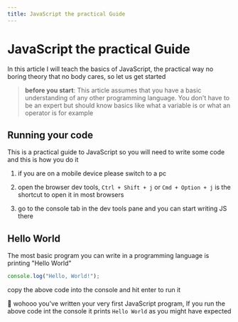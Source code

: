 ```yaml
---
title: JavaScript the practical Guide
---
```


# JavaScript the practical Guide

In this article I will teach the basics of JavaScript, the practical way no boring theory that no body cares, so let us get started

> **before you start**: This article assumes that you have a basic understanding of any other programming language. You don't have to be an expert but should know basics like what a variable is or what an operator is for example

## Running your code

This is a practical guide to JavaScript so you will need to write some code and this is how you do it

1.  if you are on a mobile device please switch to a pc

2.  open the browser dev tools, `Ctrl + Shift + j` or `Cmd + Option + j` is the shortcut to open it in most browsers

3.  go to the console tab in the dev tools pane and you can start writing JS there

## Hello World

The most basic program you can write in a programming language is printing "Hello World"

```js
console.log("Hello, World!");
```

copy the above code into the console and hit enter to run it

🎊 wohooo you've written your very first JavaScript program, If you run the above code int the console it prints `Hello World` as you might have expected

